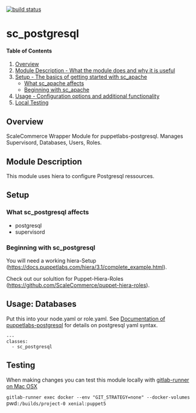 [![build status](https://gitlab.scale.sc/sc-puppet/puppet-sc_postgresql/badges/master/build.svg)](https://gitlab.scale.sc/sc-puppet/puppet-sc_postgresql/commits/master)

# sc_postgresql

#### Table of Contents

1. [Overview](#overview)
2. [Module Description - What the module does and why it is useful](#module-description)
3. [Setup - The basics of getting started with sc_apache](#setup)
    * [What sc_apache affects](#what-sc_postgresql-affects)
    * [Beginning with sc_apache](#beginning-with-sc_postgresql)
4. [Usage - Configuration options and additional functionality](#usage)
5. [Local Testing](#testing)

## Overview

ScaleCommerce Wrapper Module for puppetlabs-postgresql. Manages Supervisord, Databases, Users, Roles.

## Module Description

This module uses hiera to configure Postgresql ressources.

## Setup

### What sc_postgresql affects

* postgresql
* supervisord

### Beginning with sc_postgresql

You will need a working hiera-Setup (https://docs.puppetlabs.com/hiera/3.1/complete_example.html).

Check out our solultion for Puppet-Hiera-Roles (https://github.com/ScaleCommerce/puppet-hiera-roles).

## Usage: Databases

Put this into your node.yaml or role.yaml. See [Documentation of puppetlabs-postgresql](https://github.com/puppetlabs/puppetlabs-postgresql) for details on postgresql yaml syntax.
```
---
classes:
  - sc_postgresql
```

## Testing

When making changes you can test this module locally with [gitlab-runner on Mac OSX](https://docs.gitlab.com/runner/install/osx.html)

`gitlab-runner exec docker --env "GIT_STRATEGY=none" --docker-volumes `pwd`:/builds/project-0 xenial:puppet5`
